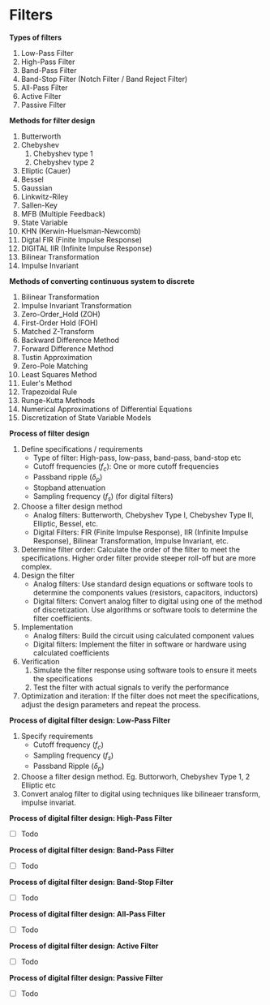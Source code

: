 # Filters
**Types of filters**
1. Low-Pass Filter
2. High-Pass Filter
3. Band-Pass Filter
4. Band-Stop Filter (Notch Filter / Band Reject Filter)
5. All-Pass Filter
6. Active Filter
7. Passive Filter

**Methods for filter design**
1. Butterworth
2. Chebyshev
   1. Chebyshev type 1
   2. Chebyshev type 2
3. Elliptic (Cauer)
4. Bessel
5. Gaussian
6. Linkwitz-Riley
7. Sallen-Key
8. MFB (Multiple Feedback)
9. State Variable
10. KHN (Kerwin-Huelsman-Newcomb)
11. Digtal FIR (Finite Impulse Response)
12. DIGITAL IIR (Infinite Impulse Response)
13. Bilinear Transformation
14. Impulse Invariant

**Methods of converting continuous system to discrete**
1. Bilinear Transformation
2. Impulse Invariant Transformation
3. Zero-Order_Hold (ZOH)
4. First-Order Hold (FOH)
5. Matched Z-Transform
6. Backward Difference Method
7. Forward Difference Method
8. Tustin Approximation
9. Zero-Pole Matching
10. Least Squares Method
11. Euler's Method
12. Trapezoidal Rule
13. Runge-Kutta Methods
14. Numerical Approximations of Differential Equations
15. Discretization of State Variable Models

**Process of filter design**
1. Define specifications / requirements
    - Type of filter: High-pass, low-pass, band-pass, band-stop etc
    - Cutoff frequencies $(f_c)$: One or more cutoff frequencies
    - Passband ripple $(\delta_p)$
    - Stopband attenuation
    - Sampling frequency $(f_s)$ (for digital filters)
2. Choose a filter design method
    - Analog filters: Butterworth, Chebyshev Type I, Chebyshev Type II, Elliptic, Bessel, etc.
    - Digital Filters: FIR (Finite Impulse Response), IIR (Infinite Impulse Response), Bilinear Transformation, Impulse Invariant, etc.
3. Determine filter order: Calculate the order of the filter to meet the specifications. Higher order filter provide steeper roll-off but are more complex.
4. Design the filter
    - Analog filters: Use standard design equations or software tools to determine the components values (resistors, capacitors, inductors)
    - Digital filters: Convert analog filter to digital using one of the method of discretization. Use algorithms or software tools to determine the filter coefficients.
5. Implementation
    - Analog filters: Build the circuit using calculated component values
    - Digital filters: Implement the filter in software or hardware using calculated coefficients
6. Verification
    1. Simulate the filter response using software tools to ensure it meets the specifications
    2. Test the filter with actual signals to verify the performance
7. Optimization and iteration: If the filter does not meet the specifications, adjust the design parameters and repeat the process.

**Process of digital filter design: Low-Pass Filter**
1. Specify requirements
    - Cutoff frequency ($f_c$)
    - Sampling frequency ($f_s$)
    - Passband Ripple ($\delta_p$)
2. Choose a filter design method. Eg. Buttorworh, Chebyshev Type 1, 2 Elliptic etc
3. Convert analog filter to digital using techniques like bilineaer transform, impulse invariat.

**Process of digital filter design: High-Pass Filter**

- [ ] Todo

**Process of digital filter design: Band-Pass Filter**

- [ ] Todo

**Process of digital filter design: Band-Stop Filter**

- [ ] Todo

**Process of digital filter design: All-Pass Filter**

- [ ] Todo

**Process of digital filter design: Active Filter**

- [ ] Todo

**Process of digital filter design: Passive Filter**

- [ ] Todo